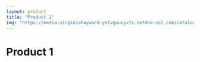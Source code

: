 ```yaml
---
layout: product
title: "Product 1"
img: "https://media-virginiahayward-yntvguuzyx7z.netdna-ssl.com/catalog/product/cache/1/image/1800x/040ec09b1e35df139433887a97daa66f/t/o/tower_of_christmas_hamper_1.jpg"
---
```


# Product 1
